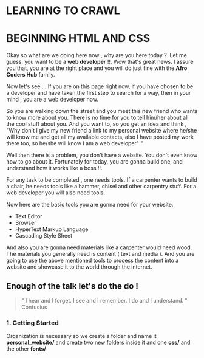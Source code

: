 # LEARNING TO CRAWL
# BEGINNING HTML AND CSS

Okay so what are we doing here now , why are you here today ?.
Let me guess, you want to be a **web developer** !!. Wow that's
great news. I assure you that, you are at the right place and
you will do just fine with the **Afro Coders Hub** family.

Now let's see ...
  If you are on this page right now, if you have chosen to
be a developer and have taken the first step to search for a way,
then in your mind , you are a web developer now.


  So you are walking down the street and you meet this new friend
who wants to know more about you. There is no time for you to
tell him/her about all the cool stuff about you. And you want to,
so you get an idea and think , "Why don't I give my new friend a link to
my personal website where he/she will know me and get all my available
contacts, also I have posted my work there too, so he/she will know I
am a web developer"
"


Well then there is a problem, you don't have a website. You don't even
know how to go about it. Fortunately for today, you are gonna build one,
and understand how it works like a boss !!.

For any task to be completed , one needs tools. If a carpenter wants to
build a chair, he needs tools like a hammer, chisel and other carpentry
stuff. For a web developer you will also need tools.

Now here are the basic tools you are gonna need for your website.

* Text Editor
* Browser
* HyperText Markup Language
* Cascading Style Sheet

And also you are gonna need materials like a carpenter would need wood.
The materials you generally need is content ( text and media ). And you are
going to use the above mentioned tools to process the content into a website
and showcase it to the world through the internet.


## Enough of the talk let's do the do !

> " I hear and I forget. I see and I remember. I do and I understand. "
> Confucius

### 1. Getting Started

Organization is necessary so we create a folder and name it
**personal_website/** and create two new folders inside it and one  **css/** and the other **fonts/**
